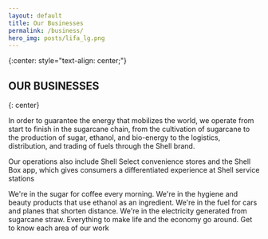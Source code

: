 ```yaml
---
layout: default
title: Our Businesses
permalink: /business/
hero_img: posts/lifa_lg.png
---
```


{:center: style="text-align: center;"}

## **OUR** BUSINESSES
{: center}

In order to guarantee the energy that mobilizes the world, we operate from start to finish in the sugarcane chain, from the cultivation of sugarcane to the production of sugar, ethanol, and bio-energy to the logistics, distribution, and trading of fuels through the Shell brand.

Our operations also include Shell Select convenience stores and the Shell Box app, which gives consumers a differentiated experience at Shell service stations

We're in the sugar for coffee every morning. We're in the hygiene and beauty products that use ethanol as an ingredient. We're in the fuel for cars and planes that shorten distance. We're in the electricity generated from sugarcane straw. Everything to make life and the economy go around. Get to know each area of our work

